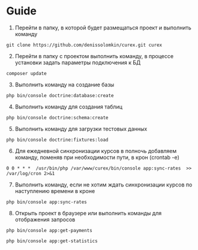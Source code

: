 Guide
=====

1) Перейти в папку, в которой будет размещаться проект и выполнить команду

`git clone https://github.com/denissolomkin/curex.git curex`

2) Перейти в папку с проектом выполнить команду, в процессе установки задать параметры
подключения к БД

`composer update`

3) Выполнить команду на создание базы

`php bin/console doctrine:database:create`

4) Выполнить команду для создания таблиц

`php bin/console doctrine:schema:create`

5) Выполнить команду для загрузки тестовых данных

`php bin/console doctrine:fixtures:load `

6) Для ежедневной синхронизации курсов в полночь добавляем команду,
поменяв при необходимости пути, в крон (crontab -e)

`0 0 * * *  /usr/bin/php /var/www/curex/bin/console app:sync-rates  >>  /var/log/cron 2>&1`

7) Выполнить команду, если не хотим ждать синхронизации курсов
по наступлению времени в кроне

`php bin/console app:sync-rates`

8) Открыть проект в браузере или выполнить команды для отображения запросов

`php bin/console app:get-payments`

`php bin/console app:get-statistics`